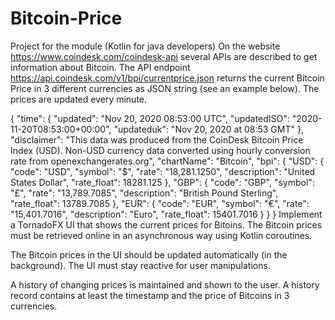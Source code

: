 # Bitcoin-Price
Project for the module (Kotlin for java developers)
On the website https://www.coindesk.com/coindesk-api several APIs are described to get information about Bitcoin.  The API endpoint https://api.coindesk.com/v1/bpi/currentprice.json returns the current Bitcoin Price in 3 different currencies as JSON string (see an example below). The prices are updated every minute.

{
  "time": {
    "updated": "Nov 20, 2020 08:53:00 UTC",
    "updatedISO": "2020-11-20T08:53:00+00:00",
    "updateduk": "Nov 20, 2020 at 08:53 GMT"
  },
  "disclaimer": "This data was produced from the CoinDesk Bitcoin Price Index (USD). Non-USD currency data converted using hourly conversion rate from openexchangerates.org",
  "chartName": "Bitcoin",
  "bpi": {
    "USD": {
      "code": "USD",
      "symbol": "$",
      "rate": "18,281.1250",
      "description": "United States Dollar",
      "rate_float": 18281.125
    },
    "GBP": {
      "code": "GBP",
      "symbol": "£",
      "rate": "13,789.7085",
      "description": "British Pound Sterling",
      "rate_float": 13789.7085
    },
    "EUR": {
      "code": "EUR",
      "symbol": "€",
      "rate": "15,401.7016",
      "description": "Euro",
      "rate_float": 15401.7016
    }
  }
}
Implement a TornadoFX UI that shows the current prices for Bitoins. The Bitcoin prices must be retrieved online in an asynchronous way using Kotlin coroutines. 

The Bitcoin prices in the UI should be updated automatically (in the background). The UI must stay reactive for user manipulations.

A history of changing prices is maintained and shown to the user. A history record contains at least the timestamp and the price of Bitcoins  in 3 currencies.